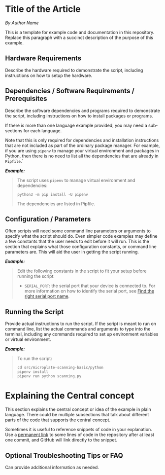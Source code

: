 # Title of the Article

*By Author Name*

This is a template for example code and documentation in this repository.
Replace this paragraph with a succinct description of the purpose of this example.

## Hardware Requirements
Describe the hardware required to demonstrate the script, including instructions on how to
setup the hardware.

## Dependencies / Software Requirements / Prerequisites
Describe the software dependencies and programs required to demonstrate the script, including
instructions on how to install packages or programs.

If there is more than one language example provided, you may need a sub-sections for
each language.

Note that this is only required for dependencies and installation instructions
that are not included as part of the ordinary package manager.  For example, if you are using
`pipenv` to manage your virtual environment and packages in Python, then there is no need
to list all the dependencies that are already in `Pipfile`.`

_**Example:**_

> The script uses `pipenv` to manage virtual environment and dependencies:
> ```
> python3 -m pip install -U pipenv
> ```
> The dependencies are listed in Pipfile.

## Configuration / Parameters
Often scripts will need some command line parameters or arguments to specify what the script
should do.  Even simpler code examples may define a few constants that the user needs to edit
before it will run.  This is the section that explains what those configuration constants,
or command line parameters are.  This will aid the user in getting the script running.

_**Example:**_

> Edit the following constants in the script to fit your setup before running the script:
> - `SERIAL_PORT`: the serial port that your device is connected to.
> For more information on how to identify the serial port,
> see [Find the right serial port name](https://software.zaber.com/motion-library/docs/guides/find_right_port).

## Running the Script
Provide actual instructions to run the script.  If the script is meant to run on command line,
list the actual commands and arguments to type into the terminal, including any commands
required to set up environment variables or virtual environment.

_**Example:**_

> To run the script:
> ```
> cd src/microplate-scanning-basic/python
> pipenv install
> pipenv run python scanning.py
> ```

# Explaining the Central concept
This section explains the central concept or idea of the example in plain language.
There could be multiple subsections that talk about different parts of the code that supports
the central concept.

Sometimes it is useful to reference snippets of code in your explanation.
Use a [permanent link](https://docs.github.com/en/get-started/writing-on-github/working-with-advanced-formatting/creating-a-permanent-link-to-a-code-snippet)
to some lines of code in the repository after at least one commit, and GitHub will link directly to the snippet.

## Optional Troubleshooting Tips or FAQ
Can provide additional information as needed.
